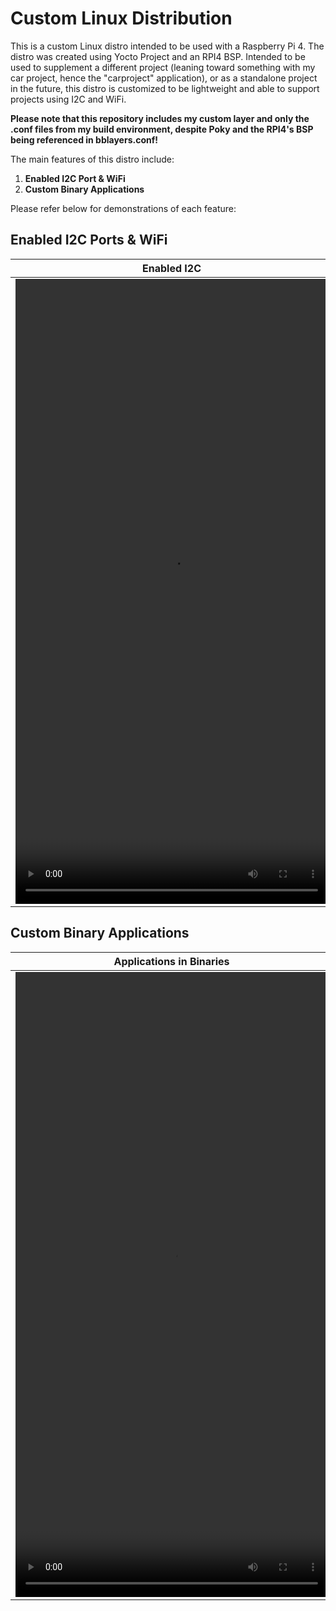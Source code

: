 # Custom Linux Distribution

This is a custom Linux distro intended to be used with a Raspberry Pi 4. The distro was created using Yocto Project and an RPI4 BSP. Intended to be used to supplement a different project (leaning toward something with my car project, hence the "carproject" application), or as a standalone project in the future, this distro is customized to be lightweight and able to support projects using I2C and WiFi.

**Please note that this repository includes my custom layer and only the .conf files from my build environment, despite Poky and the RPI4's BSP being referenced in bblayers.conf!**

The main features of this distro include:

1. **Enabled I2C Port & WiFi** 
2. **Custom Binary Applications**

Please refer below for demonstrations of each feature:

## Enabled I2C Ports & WiFi
Enabled I2C  | Enabled WiFi
------------- | -------------
<video src="https://github.com/mattwheatley98/CustomLinuxDistribution/assets/113391095/e359e289-f446-42f3-9e46-36c7b23518e7" width = 500 height = 1000>  |  <video src="https://github.com/mattwheatley98/CustomLinuxDistribution/assets/113391095/523fcc7e-55e1-4a24-b2f3-c36175a44051" width = 500 height = 1000>
  
## Custom Binary Applications
Applications in Binaries  | Using the Applications
------------- | -------------
<video src="https://github.com/mattwheatley98/CustomLinuxDistribution/assets/113391095/8d859f5a-731e-4c1f-b5b1-adeccf90f08e" width = 500 height = 1000>  |  <video src="https://github.com/mattwheatley98/CustomLinuxDistribution/assets/113391095/cd329e3c-7928-46ba-b863-4f8d0c534f0b" width = 500 height = 1000>



